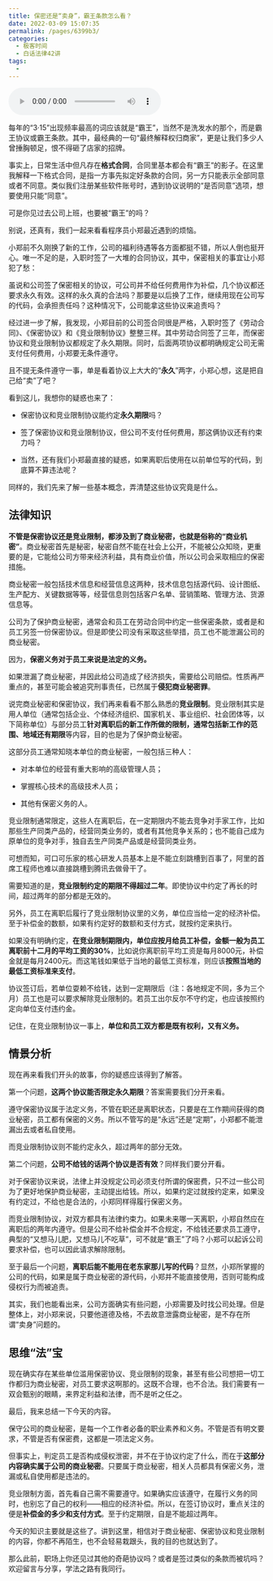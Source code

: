 ```yaml
---
title: 保密还是“卖身”，霸王条款怎么看？
date: 2022-03-09 15:07:35
permalink: /pages/6399b3/
categories:
  - 极客时间
  - 白话法律42讲
tags:
  - 
---
```

<audio title="06.保密还是“卖身”，霸王条款怎么看？" src="https://static001.geekbang.org/resource/audio/52/4c/528640ca774d4fb0233b6037bf03744c.mp3" controls="controls"></audio> 
<p>每年的“3·15”出现频率最高的词应该就是“霸王”，当然不是洗发水的那个，而是霸王协议或霸王条款。其中，最经典的一句“最终解释权归商家”，更是让我们多少人曾捶胸顿足，恨不得砸了店家的招牌。</p><p>事实上，日常生活中但凡存在<strong>格式合同</strong>，合同里基本都会有“霸王”的影子。在这里我解释一下格式合同，是指一方事先拟定好条款的合同，另一方只能表示全部同意或者不同意。类似我们注册某些软件账号时，遇到协议说明的“是否同意”选项，想要使用只能“同意”。</p><p>可是你见过去公司上班，也要被“霸王”的吗？</p><p>别说，还真有，我们一起来看看程序员小郑最近遇到的烦恼。</p><p>小郑前不久刚换了新的工作，公司的福利待遇等各方面都挺不错，所以人倒也挺开心。唯一不足的是，入职时签了一大堆的合同协议，其中，保密相关的事宜让小郑犯了愁：</p><p>虽说和公司签了保密相关的协议，可公司并不给任何费用作为补偿，几个协议都还要求永久有效。这样的永久真的合法吗？那要是以后换了工作，继续用现在公司写的代码，会承担责任吗？这种情况下，公司能拿这些协议来追责吗？</p><p>经过进一步了解，我发现，小郑目前的公司签合同很是严格，入职时签了《劳动合同》、《保密协议》和《竞业限制协议》整整三样。其中劳动合同签了三年，而保密协议和竞业限制协议都规定了永久期限。同时，后面两项协议都明确规定公司无需支付任何费用，小郑要无条件遵守。</p><!-- [[[read_end]]] --><p>且不提无条件遵守一事，单是看着协议上大大的“<strong>永久</strong>”两字，小郑心想，这是把自己给“卖”了吧？</p><p>看到这儿，我想你的疑惑也来了：</p><ul>
<li>
<p>保密协议和竞业限制协议能约定<strong>永久期限</strong>吗？</p>
</li>
<li>
<p>签了保密协议和竞业限制协议，但公司不支付任何费用，那这俩协议还有约束力吗？</p>
</li>
<li>
<p>当然，还有我们小郑最直接的疑惑，如果离职后使用在以前单位写的代码，到底算不算违法呢？</p>
</li>
</ul><p>同样的，我们先来了解一些基本概念，弄清楚这些协议究竟是什么。</p><h2>法律知识</h2><p><strong><span class="orange">不管是保密协议还是竞业限制，都涉及到了商业秘密，也就是俗称的“商业机密”</span></strong>。商业秘密首先是秘密，秘密自然不能在社会上公开，不能被公众知晓，更重要的是，它能给公司方带来经济利益，具有商业价值，所以公司会采取相应的保密措施。</p><p>商业秘密一般包括技术信息和经营信息这两种，技术信息包括源代码、设计图纸、生产配方、关键数据等等，经营信息则包括客户名单、营销策略、管理方法、货源信息等。</p><p>公司为了保护商业秘密，通常会和员工在劳动合同中约定一些保密条款，或者是和员工另签一份保密协议。但是即使公司没有采取这些举措，员工也不能泄漏公司的商业秘密。</p><p>因为，<strong><span class="orange">保密义务对于员工来说是法定的义务。</span></strong></p><p>如果泄漏了商业秘密，并因此给公司造成了经济损失，需要给公司赔偿。性质再严重点的，甚至可能会被追究刑事责任，已然属于<strong>侵犯商业秘密罪</strong>。</p><p>说完商业秘密和保密协议，我们再来看看不那么熟悉的<strong>竞业限制</strong>。竞业限制其实是用人单位（通常包括企业、个体经济组织、国家机关、事业组织、社会团体等，以下简称单位）与部分员工<strong>针对离职后的新工作所做的限制，<strong>通常</strong>包括新工作的范围、地域还有期限</strong>等内容，目的也是为了保护商业秘密。</p><p>这部分员工通常知晓本单位的商业秘密，一般包括三种人：</p><ul>
<li>
<p>对本单位的经营有重大影响的高级管理人员；</p>
</li>
<li>
<p>掌握核心技术的高级技术人员；</p>
</li>
<li>
<p>其他有保密义务的人。</p>
</li>
</ul><p>竞业限制通常限定，这些人在离职后，在一定期限内不能去竞争对手家工作，比如那些生产同类产品的，经营同类业务的，或者有其他竞争关系的；也不能自己成为原单位的竞争对手，独自去生产同类产品或是经营同类业务。</p><p>可想而知，可口可乐家的核心研发人员基本上是不能立刻跳槽到百事了，阿里的首席工程师也难以直接跳槽到腾讯去做骨干了。</p><p>需要知道的是，<strong><span class="orange">竞业限制约定的期限不得超过二年</span></strong>。即使协议中约定了再长的时间，超过两年的部分都是无效的。</p><p>另外，员工在离职后履行了竞业限制协议里的义务，单位应当给一定的经济补偿。至于补偿金的数额，如果有约定好的数额和支付方式，就按约定来执行。</p><p>如果没有明确约定，<strong>在竞业限制期限内，单位应按月给员工补偿，金额一般为员工离职前十二月的平均工资的30%</strong>，比如说你离职前平均工资是每月8000元，补偿金就是每月2400元。而这笔钱如果低于当地的最低工资标准，则应该<strong>按照当地的最低工资标准来支付</strong>。</p><p>协议签订后，若单位耍赖不给钱，达到一定期限后（注：各地规定不同，多为三个月）员工也是可以要求解除竞业限制的。若员工出尔反尔不守约定，也应该按照约定向单位支付违约金。</p><p>记住，在竞业限制协议一事上，<strong><span class="orange">单位和员工双方都是既有权利，又有义务。</span></strong></p><h2>情景分析</h2><p>现在再来看我们开头的故事，你的疑惑应该得到了解答。</p><p>第一个问题，<strong>这两个协议能否限定永久期限</strong>？答案需要我们分开来看。</p><p>遵守保密协议属于法定义务，不管在职还是离职状态，只要是在工作期间获得的商业秘密，员工都有保密的义务。所以不管写的是“永远”还是“定期”，小郑都不能泄漏出去或者私自使用。</p><p>而竞业限制协议则不能约定永久，超过两年的部分无效。</p><p>第二个问题，<strong>公司不给钱的话两个协议是否有效</strong>？同样我们要分开看。</p><p>对于保密协议来说，法律上并没规定公司必须支付所谓的保密费，只不过一些公司为了更好地保护商业秘密，主动提出给钱。所以，如果约定过就按约定来，如果没有约定过，不给也是合法的，小郑同样得履行保密义务。</p><p>而竞业限制协议，对双方都具有法律约束力。如果未来哪一天离职，小郑自然应在离职后的两年内遵守。但是公司不给补偿金并不合规定，不给钱还要求员工遵守，典型的“又想马儿肥，又想马儿不吃草”，可不就是“霸王”了吗？小郑可以起诉公司要求补偿，也可以因此请求解除限制。</p><p>至于最后一个问题，<strong>离职后能不能用在老东家那儿写的代码</strong>？显然，小郑所掌握的公司的代码，如果是属于商业秘密的源代码，小郑并不能直接使用，否则可能构成侵权行为而被追责。</p><p>其实，我们也能看出来，公司方面确实有些问题，小郑需要及时找公司处理。但是整体上，对小郑来说，只要他道德及格，不去故意泄露商业秘密，是不存在所谓“卖身”问题的。</p><h2>思维“法”宝</h2><p>现在确实存在某些单位滥用保密协议、竞业限制的现象，甚至有些公司想把一切工作都归为商业秘密，对员工要求这啊那的。这既不合理，也不合法。我们需要有一双会甄别的眼睛，来界定利益和法律，而不是听之任之。</p><p>最后，我来总结一下今天的内容。</p><p>保守公司的商业秘密，是每一个工作者必备的职业素养和义务。不管是否有明文要求，不管是否有保密费，这都是一项法定义务。</p><p>但事实上，判定员工是否构成侵权泄密，并不在于协议约定了什么，而在于<strong>这部分内容确实属于公司的商业秘密</strong>。只要属于商业秘密，相关人员都具有保密义务，泄漏或私自使用都是违法的。</p><p>竞业限制方面，首先看自己需不需要遵守。如果确实应该遵守，在履行义务的同时，也别忘了自己的权利——相应的经济补偿。所以，在签订协议时，重点关注的便是<strong>补偿金的多少和支付方式</strong>。至于约定期限，自是不能超过两年。</p><p><img src="https://static001.geekbang.org/resource/image/32/cd/32ead83f0ac14ff9ea6771ea939626cd.jpg" alt=""><br>
今天的知识主要就是这些了。讲到这里，相信对于商业秘密、保密协议和竞业限制的内容，你都不再陌生，也不会轻易栽跟头，我的目的也就达到了。</p><p>那么此前，职场上你还见过其他的奇葩协议吗？或者是签过类似的条款而被坑吗？欢迎留言与分享，学法之路有我同行。</p><p></p>